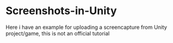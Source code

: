 # Screenshots-in-Unity
Here i have an example for uploading a screencapture from Unity project/game, this is not an official tutorial
